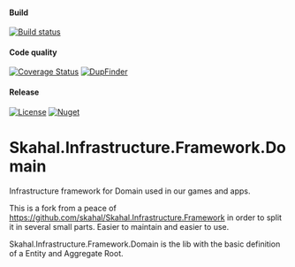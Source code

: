 #### Build
[![Build status](https://ci.appveyor.com/api/projects/status/8nq0s700s41pnd1i?svg=true)](https://ci.appveyor.com/project/GiusepeCasagrande/skahal-infrastructure-framework-domain)

#### Code quality
[![Coverage Status](https://coveralls.io/repos/github/skahal/Skahal.Infrastructure.Framework.Domain/badge.svg?branch=master)](https://coveralls.io/github/skahal/Skahal.Infrastructure.Framework.Domain?branch=master)
[![DupFinder](https://badgessharp.apphb.com/badges/skahal/Skahal.Infrastructure.Framework.Domain/DupFinder)](https://ci.appveyor.com/project/GiusepeCasagrande/skahal-infrastructure-framework-domain/build/artifacts)

#### Release
[![License](http://img.shields.io/:license-MIT-blue.svg)](https://raw.githubusercontent.com/skahal/Skahal.Infrastructure.Framework.Domain/master/LICENSE)
[![Nuget](https://img.shields.io/nuget/v/Skahal.Infrastructure.Framework.Domain.svg)](https://www.nuget.org/packages/Skahal.Infrastructure.Framework.Domain/)


# Skahal.Infrastructure.Framework.Domain
Infrastructure framework for Domain used in our games and apps.

This is a fork from a peace of https://github.com/skahal/Skahal.Infrastructure.Framework in order to split it in several small parts. Easier to maintain and easier to use.

Skahal.Infrastructure.Framework.Domain is the lib with the basic definition of a Entity and Aggregate Root.
